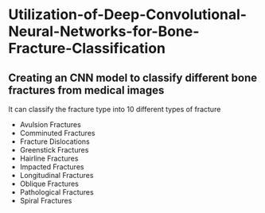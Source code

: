 # Utilization-of-Deep-Convolutional-Neural-Networks-for-Bone-Fracture-Classification
## Creating an CNN model to classify different bone fractures from medical images
 It can classify the fracture type into 10 different types of fracture
- Avulsion Fractures
- Comminuted Fractures
- Fracture Dislocations
- Greenstick Fractures
- Hairline Fractures
- Impacted Fractures
- Longitudinal Fractures
- Oblique Fractures
- Pathological Fractures
- Spiral Fractures


